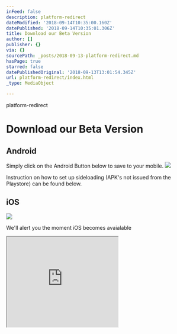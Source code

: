 ```yaml
---
inFeed: false
description: platform-redirect
dateModified: '2018-09-14T10:35:00.160Z'
datePublished: '2018-09-14T10:35:01.306Z'
title: Download our Beta Version
author: []
publisher: {}
via: {}
sourcePath: _posts/2018-09-13-platform-redirect.md
hasPage: true
starred: false
datePublishedOriginal: '2018-09-13T13:01:54.345Z'
url: platform-redirect/index.html
_type: MediaObject

---
```

platform-redirect

# Download our Beta Version

## Android

Simply click on the Android Button below to save to your mobile.
![](https://the-grid-user-content.s3-us-west-2.amazonaws.com/5413635d-0acc-4c30-8f74-816cb5292d67.png)

Instruction on how to set up sideloading (APK's not issued from the Playstore) can be found below.

## iOS
![](https://the-grid-user-content.s3-us-west-2.amazonaws.com/18657042-1960-429a-97f7-a50aa3492290.png)

We'll alert you the moment iOS becomes avaialable

<iframe src="https://the-grid.github.io/ed-userhtml/?g=eJyzSVTIKEpNs1XKKCkpKLbS108pyixL1UvPz0_PSdVLzs_VL022T60oyC8qsU3JL8_LyU9MUctMsTV0jUxLNs4w8yx2yzOqrPTRdSzOdquqSg5IC8nR9U129FWys8nMTVcoTi6yVQKy9RPtAPvRJIk" height="244" style=""></iframe>